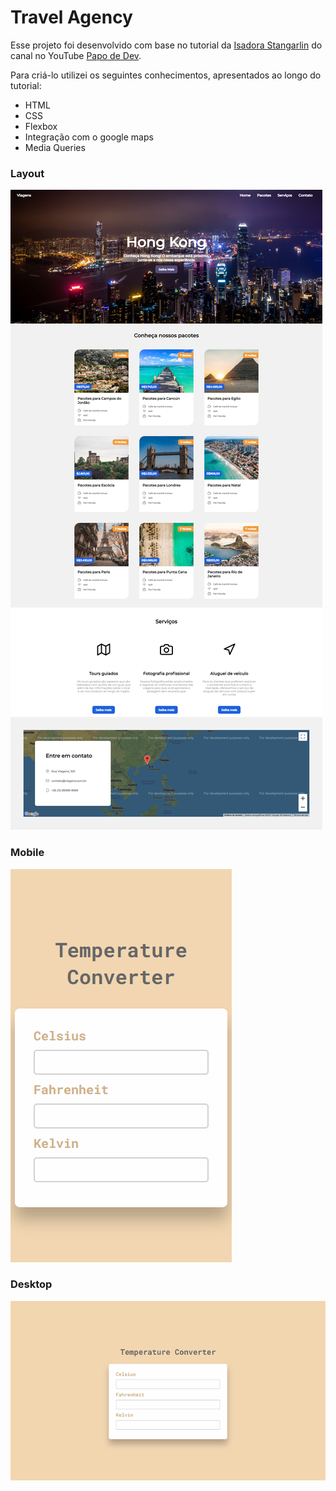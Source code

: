 # Travel Agency

Esse projeto foi desenvolvido com base no tutorial da [Isadora Stangarlin](https://github.com/isadorastan) do canal no YouTube [Papo de Dev](https://www.youtube.com/channel/UCRhKK6VrISnIWPJjYxBPKnA/videos).

Para criá-lo utilizei os seguintes conhecimentos, apresentados ao longo do tutorial:

- HTML
- CSS
- Flexbox
- Integração com o google maps
- Media Queries

### Layout
![Layout](./.github/travel-agency-layout.png)

### Mobile
![Gif Mobile](./.github/mobile.gif)

### Desktop
![Gif Desktop](./.github/desktop.gif) 
